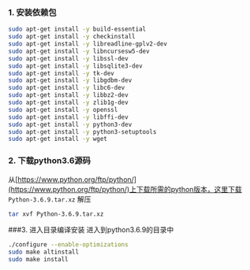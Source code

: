 

### 1. 安装依赖包
```sh
sudo apt-get install -y build-essential
sudo apt-get install -y checkinstall
sudo apt-get install -y libreadline-gplv2-dev
sudo apt-get install -y libncursesw5-dev
sudo apt-get install -y libssl-dev
sudo apt-get install -y libsqlite3-dev
sudo apt-get install -y tk-dev
sudo apt-get install -y libgdbm-dev
sudo apt-get install -y libc6-dev
sudo apt-get install -y libbz2-dev
sudo apt-get install -y zlib1g-dev
sudo apt-get install -y openssl
sudo apt-get install -y libffi-dev
sudo apt-get install -y python3-dev
sudo apt-get install -y python3-setuptools
sudo apt-get install -y wget
```

### 2. 下载python3.6源码
从[https://www.python.org/ftp/python/](https://www.python.org/ftp/python/)上下载所需的python版本，这里下载 `Python-3.6.9.tar.xz`
解压
```sh
tar xvf Python-3.6.9.tar.xz

```
###3. 进入目录编译安装
进入到python3.6.9的目录中
```sh
./configure --enable-optimizations
sudo make altinstall
sudo make install
```


